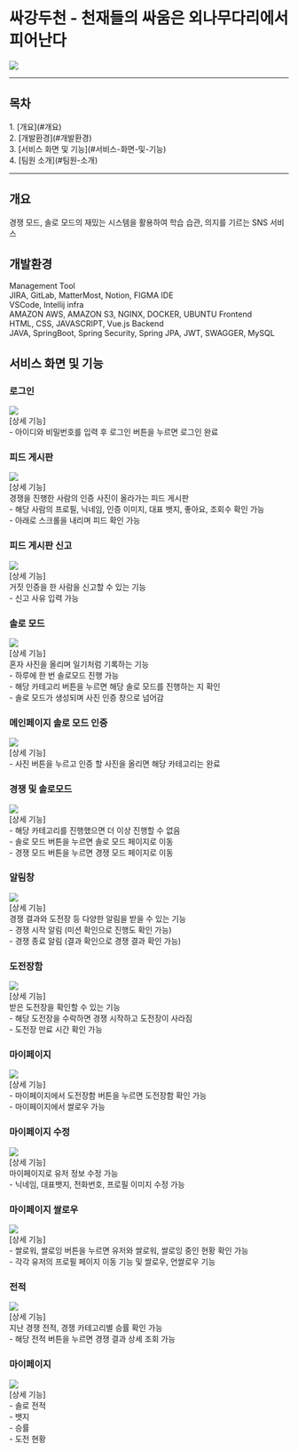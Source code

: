<h1>싸강두천 - 천재들의 싸움은 외나무다리에서 피어난다</h1>
<img src="https://github.com/woori0214/-SSAFY-SGDC/blob/main/uploads/7F0AEFB8-A632-45F3-9FF6-B967CF1BC7C5__1_.gif?raw=true">
<hr>

<h2>목차</h2>
1. [개요](#개요) <br>
2. [개발환경](#개발환경) <br>
3. [서비스 화면 및 기능](#서비스-화면-및-기능) <br>
4. [팀원 소개](#팀원-소개) <br>

<hr>

<h2>개요</h2>
경쟁 모드, 솔로 모드의 재밌는 시스템을 활용하여 학습 습관, 의지를 기르는 SNS 서비스

<h2>개발환경</h2>
Management Tool <br>
JIRA, GitLab, MatterMost, Notion, FIGMA
IDE <br>
VSCode, Intellij
infra <br>
AMAZON AWS, AMAZON S3, NGINX, DOCKER, UBUNTU
Frontend <br>
HTML, CSS, JAVASCRIPT, Vue.js
Backend <br>
JAVA, SpringBoot, Spring Security, Spring JPA, JWT, SWAGGER, MySQL

<h2>서비스 화면 및 기능</h2>
<h3>로그인</h3>
<img src="uploads/로그인.gif"><br>
[상세 기능] <br>
- 아이디와 비밀번호를 입력 후 로그인 버튼을 누르면 로그인 완료 <br>
<h3>피드 게시판</h3>
<img src="uploads/피드게시판.gif"><br>
[상세 기능] <br>
경쟁을 진행한 사람의 인증 사진이 올라가는 피드 게시판 <br>
- 해당 사람의 프로필, 닉네임, 인증 이미지, 대표 뱃지, 좋아요, 조회수 확인 가능 <br>
- 아래로 스크롤을 내리며 피드 확인 가능
<h3>피드 게시판 신고</h3>
<img src="uploads/피드신고기능.gif"><br>
[상세 기능] <br>
거짓 인증을 한 사람을 신고할 수 있는 기능 <br>
- 신고 사유 입력 가능
<h3>솔로 모드</h3>
<img src="uploads/솔로모드기능.gif"><br>
[상세 기능] <br>
혼자 사진을 올리며 일기처럼 기록하는 기능 <br>
- 하루에 한 번 솔로모드 진행 가능 <br>
- 해당 카테고리 버튼을 누르면 해당 솔로 모드를 진행하는 지 확인 <br>
- 솔로 모드가 생성되며 사진 인증 창으로 넘어감
<h3>메인페이지 솔로 모드 인증</h3>
<img src="uploads/메인페이지솔로모드인증.gif"><br>
[상세 기능] <br>
- 사진 버튼을 누르고 인증 할 사진을 올리면 해당 카테고리는 완료
<h3>경쟁 및 솔로모드</h3>
<img src="uploads/경쟁및솔로루트.gif"><br>
[상세 기능] <br>
- 해당 카테고리를 진행했으면 더 이상 진행할 수 없음 <br>
- 솔로 모드 버튼을 누르면 솔로 모드 페이지로 이동 <br>
- 경쟁 모드 버튼을 누르면 경쟁 모드 페이지로 이동
<h3>알림창</h3>
<img src="uploads/메인알림창.gif"><br>
[상세 기능] <br>
경쟁 결과와 도전장 등 다양한 알림을 받을 수 있는 기능 <br>
- 경쟁 시작 알림 (미션 확인으로 진행도 확인 가능) <br>
- 경쟁 종료 알림 (결과 확인으로 경쟁 결과 확인 가능)
<h3>도전장함</h3>
<img src="uploads/도전장함.gif"><br>
[상세 기능] <br>
받은 도전장을 확인할 수 있는 기능 <br>
- 해당 도전장을 수락하면 경쟁 시작하고 도전장이 사라짐 <br>
- 도전장 만료 시간 확인 가능
<h3>마이페이지</h3>
<img src="uploads/마이페지수정도전장함쌀로우기능.gif"><br>
[상세 기능] <br>
- 마이페이지에서 도전장함 버튼을 누르면 도전장함 확인 가능 <br>
- 마이페이지에서 쌀로우 가능
<h3>마이페이지 수정</h3>
<img src="uploads/마이페이지수정.gif"><br>
[상세 기능] <br>
마이페이지로 유저 정보 수정 가능 <br>
- 닉네임, 대표뱃지, 전화번호, 프로필 이미지 수정 가능
<h3>마이페이지 쌀로우</h3>
<img src="uploads/마이페이지쌀로우기능.gif"><br>
[상세 기능] <br>
- 쌀로워, 쌀로잉 버튼을 누르면 유저와 쌀로워, 쌀로잉 중인 현황 확인 가능 <br>
- 각각 유저의 프로필 페이지 이동 기능 및 쌀로우, 언쌀로우 기능
<h3>전적</h3>
<img src="uploads/전적.gif"><br>
[상세 기능] <br>
지난 경쟁 전적, 경쟁 카테고리별 승률 확인 가능 <br>
- 해당 전적 버튼을 누르면 경쟁 결과 상세 조회 가능
<h3>마이페이지</h3>
<img src="uploads/마이페이지나머지기능.gif"><br>
[상세 기능] <br>
- 솔로 전적 <br>
- 뱃지 <br>
- 승률 <br>
- 도전 현황 <br>


